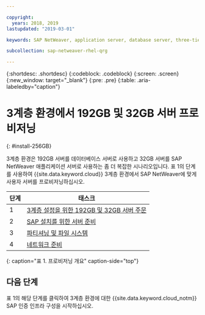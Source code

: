 ```yaml
---

copyright:
  years: 2018, 2019
lastupdated: "2019-03-01"

keywords: SAP NetWeaver, application server, database server, three-tier

subcollection: sap-netweaver-rhel-qrg

---
```


{:shortdesc: .shortdesc}
{:codeblock: .codeblock}
{:screen: .screen}
{:new_window: target="_blank"}
{:pre: .pre}
{:table: .aria-labeledby="caption"}

# 3계층 환경에서 192GB 및 32GB 서버 프로비저닝
{: #install-256GB}

3계층 환경은 192GB 서버를 데이터베이스 서버로 사용하고 32GB 서버를 SAP NetWeaver 애플리케이션 서버로 사용하는 좀 더 복잡한 시나리오입니다. 표 1의 단계를 사용하여 {{site.data.keyword.cloud}} 3계층 환경에서 SAP NetWeaver에 맞게 사용자 서버를 프로비저닝하십시오.

|단계 |태스크 |
| --- | --- |
|1 | [3계층 설정을 위한 192GB 및 32GB 서버 주문](/docs/infrastructure/sap-netweaver-rhel-qrg?topic=sap-netweaver-rhel-qrg-install_three_tier) |
|2 |[SAP 설치를 위한 서버 준비](/docs/infrastructure/sap-netweaver-rhel-qrg?topic=sap-netweaver-rhel-qrg-prepare_256GB) |
|3 |[파티셔닝 및 파일 시스템](/docs/infrastructure/sap-netweaver-rhel-qrg?topic=sap-netweaver-rhel-qrg-3-partitioning-and-file-systems) |
|4 |[네트워크 준비](/docs/infrastructure/sap-netweaver-rhel-qrg?topic=sap-netweaver-rhel-qrg-network#network) |
{: caption="표 1. 프로비저닝 개요" caption-side="top"}

## 다음 단계

표 1의 해당 단계를 클릭하여 3계층 환경에 대한 {{site.data.keyword.cloud_notm}} SAP 인증 인프라 구성을 시작하십시오.
